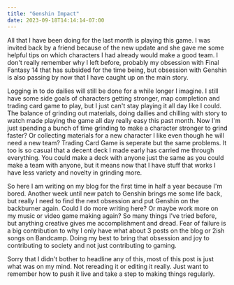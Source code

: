 ```yaml
---
title: "Genshin Impact"
date: 2023-09-18T14:14:14-07:00
---
```


All that I have been doing for the last month is playing this game. I was invited back by a friend because of the new update and she gave me some helpful tips on which characters I had already would make a good team. I don't really remember why I left before, probably my obsession with Final Fantasy 14 that has subsided for the time being, but obsession with Genshin is also passing by now that I have caught up on the main story.

Logging in to do dailies will still be done for a while longer I imagine. I still have some side goals of characters getting stronger, map completion and trading card game to play, but I just can't stay playing it all day like I could. The balance of grinding out materials, doing dailies and chilling with story to watch made playing the game all day really easy this past month. Now I'm just spending a bunch of time grinding to make a character stronger to grind faster? Or collecting materials for a new character I like even though he will need a new team? Trading Card Game is seperate but the same problems. It too is so casual that a decent deck I made early has carried me through everything. You could make a deck with anyone just the same as you could make a team with anyone, but it means now that I have stuff that works I have less variety and novelty in grinding more.

So here I am writing on my blog for the first time in half a year because I'm bored. Another week until new patch to Genshin brings me some life back, but really I need to find the next obsession and put Genshin on the backburner again. Could I do more writing here? Or maybe work more on my music or video game making again? So many things I've tried before, but anything creative gives me accomplishment and dread. Fear of failure is a big contribution to why I only have what about 3 posts on the blog or 2ish songs on Bandcamp. Doing my best to bring that obsession and joy to contributing to society and not just contributing to gaming.

Sorry that I didn't bother to headline any of this, most of this post is just what was on my mind. Not rereading it or editing it really. Just want to remember how to push it live and take a step to making things regularly.